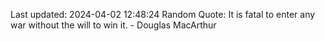 Last updated: 2024-04-02 12:48:24
Random Quote: It is fatal to enter any war without the will to win it. - Douglas MacArthur